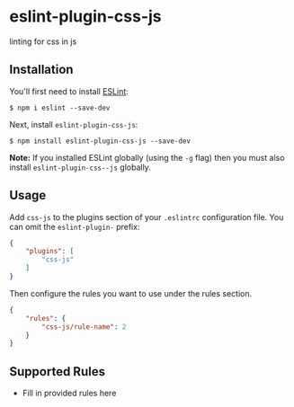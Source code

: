 # eslint-plugin-css-js

linting for css in js

## Installation

You'll first need to install [ESLint](http://eslint.org):

```
$ npm i eslint --save-dev
```

Next, install `eslint-plugin-css-js`:

```
$ npm install eslint-plugin-css-js --save-dev
```

**Note:** If you installed ESLint globally (using the `-g` flag) then you must also install `eslint-plugin-css--js` globally.

## Usage

Add `css-js` to the plugins section of your `.eslintrc` configuration file. You can omit the `eslint-plugin-` prefix:

```json
{
    "plugins": [
        "css-js"
    ]
}
```


Then configure the rules you want to use under the rules section.

```json
{
    "rules": {
        "css-js/rule-name": 2
    }
}
```

## Supported Rules

* Fill in provided rules here





